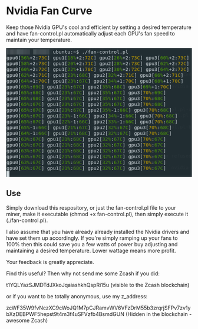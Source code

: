 # Nvidia Fan Curve

Keep those Nvidia GPU's cool and efficient by setting a desired temperature and have fan-control.pl automatically adjust each GPU's fan speed to maintain your temperature.

![ScreenShot](https://github.com/imcmurray/nvidia-fan-curve/blob/master/screenshot.png)

## Use

Simply download this respository, or just the fan-control.pl file to your miner, make it executable (chmod +x fan-control.pl), then simply execute it (./fan-control.pl).

I also assume that you have already already installed the Nvidia drivers and have set them up accordingly. If you're simply ramping up your fans to 100% then this could save you a few watts of power buy adjusting and maintaining a desired temperature. Lower wattage means more profit.

Your feedback is greatly appreciate.

Find this useful? Then why not send me some Zcash if you did:

t1YQLYazSJMDTdJXkoJqaiashkhQspRi15u
(visible to the Zcash blockchain)

or if you want to be totally anonymous, use my z_address:

zcWF35W9fvNczXC9cWoJQ1M7pCJRamvWV6VFzDrM55b3zrqrjSFPv7zv1ybXzDEBPWF5hepst9t4m3f4uSFVzfb4BsmdGUN
(Hidden in the blockchain - awesome Zcash)

